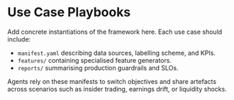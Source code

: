 # Use Case Playbooks

Add concrete instantiations of the framework here. Each use case should
include:

- `manifest.yaml` describing data sources, labelling scheme, and KPIs.
- `features/` containing specialised feature generators.
- `reports/` summarising production guardrails and SLOs.

Agents rely on these manifests to switch objectives and share artefacts across
scenarios such as insider trading, earnings drift, or liquidity shocks.
